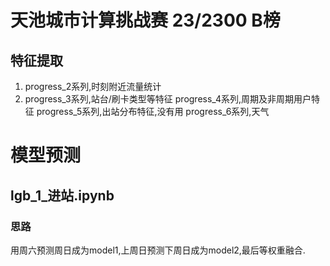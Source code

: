 # 天池城市计算挑战赛 23/2300 B榜
## 特征提取
1. progress_2系列,时刻附近流量统计
2. progress_3系列,站台/刷卡类型等特征
progress_4系列,周期及非周期用户特征
progress_5系列,出站分布特征,没有用
progress_6系列,天气
# 模型预测
## lgb_1_进站.ipynb
### 思路
用周六预测周日成为model1,上周日预测下周日成为model2,最后等权重融合.
